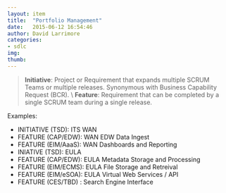 ```yaml
---
layout: item
title:  "Portfolio Management"
date:   2015-06-12 16:54:46
author: David Larrimore
categories:
- sdlc
img: 
thumb: 
---
```



> **Initiative**: Project or Requirement that expands multiple SCRUM Teams or multiple releases. Synonymous with Business Capability Request (BCR). \\
> **Feature**: Requirement that can be completed by a single SCRUM team during a single release.
 
 
Examples:

* INITIATIVE (TSD): ITS WAN
* FEATURE (CAP/EDW): WAN EDW Data Ingest
* FEATURE (EIM/AaaS): WAN Dashboards and Reporting
* INIATIVE (TSD): EULA
* FEATURE (CAP/EDW): EULA Metadata Storage and Processing
* FEATURE (EIM/ECMS): EULA File Storage and Retreival
* FEATURE (EIM/eSOA):  EULA Virtual Web Services / API
* FEATURE (CES/TBD) : Search Engine Interface

